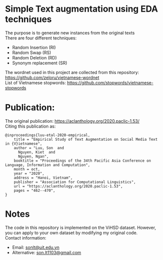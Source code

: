# Simple Text augmentation using EDA techniques   
The purpose is to generate new instances from the original texts     
There are four different techniques: 
- Random Insertion (RI)    
- Random Swap (RS)    
- Random Deletion (RD)    
- Synonym replacement (SR)     

The wordnet used in this project are collected from this repository: https://github.com/zeloru/vietnamese-wordnet     
List of Vietnamese stopwords: https://github.com/stopwords/vietnamese-stopwords    


# Publication: 
The original publication: https://aclanthology.org/2020.paclic-1.53/   
Citing this publication as: 
```
@inproceedings{luu-etal-2020-empirical,
    title = "Empirical Study of Text Augmentation on Social Media Text in {V}ietnamese",
    author = "Luu, Son  and
      Nguyen, Kiet  and
      Nguyen, Ngan",
    booktitle = "Proceedings of the 34th Pacific Asia Conference on Language, Information and Computation",
    month = oct,
    year = "2020",
    address = "Hanoi, Vietnam",
    publisher = "Association for Computational Linguistics",
    url = "https://aclanthology.org/2020.paclic-1.53",
    pages = "462--470",
}

```

# Notes 
The code in this repository is implemented on the ViHSD dataset. However, you can apply to your own dataset by modifying my original code.   
Contact information:    
- Email: sonlt@uit.edu.vn   
- Alternative: son.lt1103@gmail.com 
